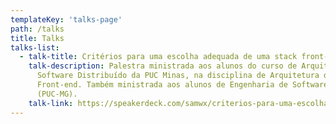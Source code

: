 ```yaml
---
templateKey: 'talks-page'
path: /talks
title: Talks
talks-list:
  - talk-title: Critérios para uma escolha adequada de uma stack front-end
    talk-description: Palestra ministrada aos alunos do curso de Arquitetura de
      Software Distribuído da PUC Minas, na disciplina de Arquitetura de
      Front-end. Também ministrada aos alunos de Engenharia de Software
      (PUC-MG).
    talk-link: https://speakerdeck.com/samwx/criterios-para-uma-escolha-adequada-de-uma-stack-front-end
---
```


